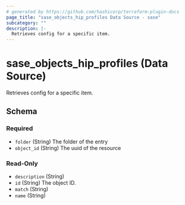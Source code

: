 ```yaml
---
# generated by https://github.com/hashicorp/terraform-plugin-docs
page_title: "sase_objects_hip_profiles Data Source - sase"
subcategory: ""
description: |-
  Retrieves config for a specific item.
---
```


# sase_objects_hip_profiles (Data Source)

Retrieves config for a specific item.



<!-- schema generated by tfplugindocs -->
## Schema

### Required

- `folder` (String) The folder of the entry
- `object_id` (String) The uuid of the resource

### Read-Only

- `description` (String)
- `id` (String) The object ID.
- `match` (String)
- `name` (String)


